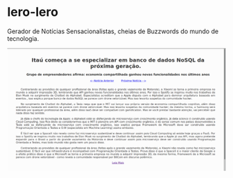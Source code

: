 # lero-lero
Gerador de Notícias Sensacionalistas, cheias de Buzzwords do mundo de tecnologia.

![alt text](Screenshot.png "Exemplo de notícia gerada automaticamente")
